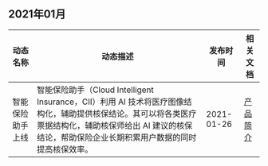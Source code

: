 ## 2021年01月

| 动态名称 | 动态描述 | 发布时间 | 相关文档 |
|---------|---------|---------|---------|
| 智能保险助手上线 | 智能保险助手（Cloud Intelligent Insurance，CII）利用 AI 技术将医疗图像结构化，辅助提供核保结论。其可以将各类医疗票据结构化，辅助核保师给出 AI 建议的核保结论，帮助保险企业长期积累用户数据的同时提高核保效率。 | 2021-01-26 | [产品简介](https://cloud.tencent.com/document/product/1368/52221) |
